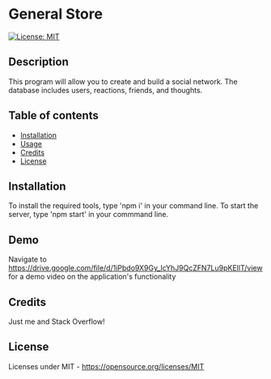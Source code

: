 # General Store
[![License: MIT](https://img.shields.io/badge/License-MIT-yellow.svg)](https://opensource.org/licenses/MIT)

## Description
This program will allow you to create and build a social network. The database includes users, reactions, friends, and thoughts. 

## Table of contents

- [Installation](#installation)
- [Usage](#usage)
- [Credits](#credits)
- [License](#license)

## Installation

To install the required tools, type 'npm i' in your command line.
To start the server, type 'npm start' in your commmand line.

## Demo

Navigate to https://drive.google.com/file/d/1iPbdo9X9Gy_IcYhJ9QcZFN7Lu9pKEIlT/view for a demo video on the application's functionality

## Credits

Just me and Stack Overflow!

## License

Licenses under MIT - https://opensource.org/licenses/MIT